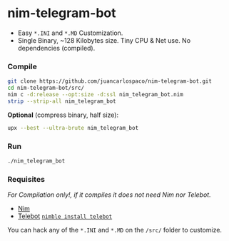 # nim-telegram-bot

- Easy `*.INI` and `*.MD` Customization.
- Single Binary, ~128 Kilobytes size. Tiny CPU & Net use. No dependencies (compiled).


### Compile

```bash
git clone https://github.com/juancarlospaco/nim-telegram-bot.git
cd nim-telegram-bot/src/
nim c -d:release --opt:size -d:ssl nim_telegram_bot.nim
strip --strip-all nim_telegram_bot
```

**Optional** (compress binary, half size):

```bash
upx --best --ultra-brute nim_telegram_bot
```


### Run

```bash
./nim_telegram_bot
```


### Requisites

*For Compilation only!, if it compiles it does not need Nim nor Telebot.*

- [Nim](https://nim-lang.org/install_unix.html)
- [Telebot](https://github.com/ba0f3/telebot.nim) [`nimble install telebot`](https://nimble.directory/pkg/telebot)

You can hack any of the `*.INI` and `*.MD` on the `/src/` folder to customize.
